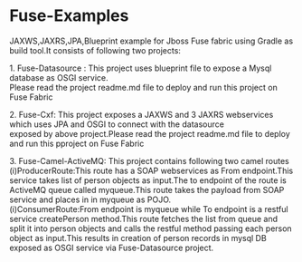 # Fuse-Examples
<p>JAXWS,JAXRS,JPA,Blueprint example for Jboss Fuse fabric using Gradle as build tool.It consists of following two projects:</p>
<p>1. Fuse-Datasource : This project uses blueprint file to expose  a Mysql database as OSGI service.
   <br/>Please read the project readme.md file to deploy and run this project on Fuse Fabric</p>
<p>2. Fuse-Cxf: This project exposes a JAXWS and 3 JAXRS webservices which uses JPA and OSGI to connect with the datasource<br/>
   exposed by above project.Please read the project readme.md file to deploy and run this pproject on Fuse Fabric</p>
<p>3. Fuse-Camel-ActiveMQ: This project contains following two camel routes<br/>
(i)ProducerRoute:This route has a SOAP webservices as From endpoint.This service takes list of person objects as input.The to endpoint of the route is ActiveMQ queue called myqueue.This route takes the payload from SOAP service and places in in myqueue as POJO.</br>
(i)ConsumerRoute:From endpoint is myqueue while To endpoint is a restful service createPerson method.This route fetches the list from queue and split it into person objects and calls the restful method passing each person object as input.This results in creation of person records in mysql DB exposed as OSGI service via Fuse-Datasource project.</br>
</p>
